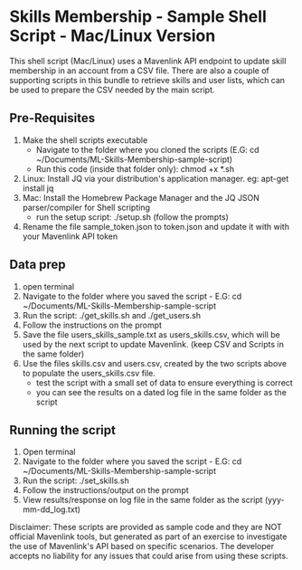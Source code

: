 # Skills Membership - Sample Shell Script - Mac/Linux Version #

This shell script (Mac/Linux) uses a Mavenlink API endpoint to update skill membership in an account from a CSV file. There are also a couple of supporting scripts in this bundle to retrieve skills and user lists, which can be used to prepare the CSV needed by the main script.

## Pre-Requisites ##

  1. Make the shell scripts executable
      - Navigate to the folder where you cloned the scripts (E.G: cd ~/Documents/ML-Skills-Membership-sample-script)
      - Run this code (inside that folder only): chmod +x *.sh
  2. Linux: Install JQ via your distribution's application manager. eg: apt-get install jq
  3. Mac: Install the Homebrew Package Manager and the JQ JSON parser/compiler for Shell scripting
     - run the setup script: ./setup.sh (follow the prompts)
  4. Rename the file sample_token.json to token.json and update it with with your Mavenlink API token

## Data prep ##

  1. open terminal
  2. Navigate to the folder where you saved the script
    - E.G: cd ~/Documents/ML-Skills-Membership-sample-script
  3. Run the script: ./get_skills.sh and ./get_users.sh
  4. Follow the instructions on the prompt
  5. Save the file users_skills_sample.txt as users_skills.csv, which will be used by the next script to update Mavenlink. (keep CSV and Scripts in the same folder)
  6. Use the files skills.csv and users.csv, created by the two scripts above to populate the users_skills.csv file.
      - test the script with a small set of data to ensure everything is correct
      - you can see the results on a dated log file in the same folder as the script

## Running the script ##

  1. Open terminal
  2. Navigate to the folder where you saved the script
    - E.G: cd ~/Documents/ML-Skills-Membership-sample-script
  3. Run the script: ./set_skills.sh
  4. Follow the instructions/output on the prompt
  5. View results/response on log file in the same folder as the script (yyy-mm-dd_log.txt)

  Disclaimer: These scripts are provided as sample code and they are NOT official Mavenlink tools, but generated as part of an exercise to investigate the use of Mavenlink's API based on specific scenarios. The developer accepts no liability for any issues that could arise from using these scripts.
